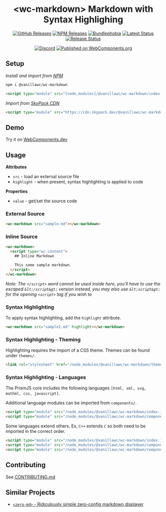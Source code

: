 <h1 align="center">&lt;wc-markdown&gt; Markdown with Syntax Highlighing</h1>

<div align="center">
  <a href="https://github.com/vanillawc/wc-markdown/releases"><img src="https://badgen.net/github/tag/vanillawc/wc-markdown" alt="GitHub Releases"></a>
  <a href="https://www.npmjs.com/package/@vanillawc/wc-markdown"><img src="https://badgen.net/npm/v/@vanillawc/wc-markdown" alt="NPM Releases"></a>
  <a href="https://bundlephobia.com/result?p=@vanillawc/wc-markdown"><img src="https://badgen.net/bundlephobia/minzip/@vanillawc/wc-markdown" alt="Bundlephobia"></a>
  <a href="https://github.com/vanillawc/wc-markdown/actions"><img src="https://github.com/vanillawc/wc-markdown/workflows/Latest/badge.svg" alt="Latest Status"></a>
  <a href="https://github.com/vanillawc/wc-markdown/actions"><img src="https://github.com/vanillawc/wc-markdown/workflows/Release/badge.svg" alt="Release Status"></a>

  <a href="https://discord.gg/aSWYgtybzV"><img alt="Discord" src="https://img.shields.io/discord/723296249121603604?color=%23738ADB"></a>
  <a href="https://www.webcomponents.org/element/@vanillawc/wc-markdown"><img src="https://img.shields.io/badge/webcomponents.org-published-blue.svg" alt="Published on WebComponents.org"></a>
</div>

## Setup

*Install and import from [NPM](https://www.npmjs.com/package/@vanillawc/wc-markdown)*

```sh
npm i @vanillawc/wc-markdown
```

```html
<script type="module" src="[node_modules]/@vanillawc/wc-markdown/index.js"></script>
```

*Import from [SkyPack CDN](https://www.skypack.dev/view/@vanillawc/wc-markdown)*

```html
<script type="module" src="https://cdn.skypack.dev/@vanillawc/wc-markdown"></script>
```

## Demo

Try it on [WebComponents.dev](https://webcomponents.dev/edit/FxoojbLdYqBJVJj4Tsex?sv=1&pm=1)

## Usage

**Attributes**

- `src` - load an external source file
- `highlight` - when present, syntax highlighting is applied to code

**Properties**

- `value` - get/set the source code

### External Source

```html
<wc-markdown src="sample.md"></wc-markdown>
```

### Inline Source

```html
<wc-markdown>
  <script type="wc-content">
    ## Inline Markdown

    This some sample markdown.
  </script>
</wc-markdown>
```
*Note: The `</script>` word cannot be used inside here, you'll have to use the escaped `&lt;/script&gt;` version instead, you may also use `&lt;script&gt;` for the opening `<script>` tag if you wish to*

### Syntax Highlighting

To apply syntax highlighting, add the `highlight` attribute.

```html
<wc-markdown src="sample2.md" highlight></wc-markdown>
```

### Syntax Highlighting - Theming

Highlighting requires the import of a CSS theme. Themes can be found under `themes/`.

```html
<link rel="stylesheet" href="/node_modules/@vanillawc/wc-markdown/themes/prism-okaidia.css">
```

### Syntax Highlighting - Languages

The PrismJS core includes the following languages `[html, xml, svg, mathml, css, javascript]`.

Additional language modules can be imported from `components/`.

```html
<script type="module" src="/node_modules/@vanillawc/wc-markdown/index.js"></script>
<script type="module" src="/node_modules/@vanillawc/wc-markdown/components/prism-typescript.js"></script>
```

Some languages extend others. Ex, `C++` extends `C` so both need to be imported in the correct order.

```html
<script type="module" src="/node_modules/@vanillawc/wc-markdown/index.js"></script>
<script type="module" src="/node_modules/@vanillawc/wc-markdown/components/prism-c.js"></script>
<script type="module" src="/node_modules/@vanillawc/wc-markdown/components/prism-cpp.js"></script>
```

## Contributing

See [CONTRIBUTING.md](https://github.com/vanillawc/vanillawc/blob/main/CONTRIBUTING.md)

## Similar Projects

- [`<zero-md>` - Ridiculously simple zero-config markdown displayer](https://github.com/zerodevx/zero-md)
